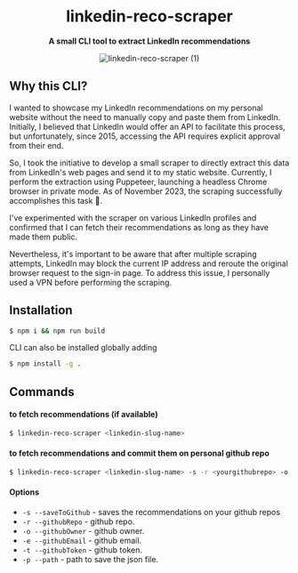 <div align="center">
<h1><strong>linkedin-reco-scraper</strong></h1>
<b>A small CLI tool to extract LinkedIn recommendations</b>
  
![linkedin-reco-scraper (1)](https://github.com/myarcane/linkedin-reco-sraper/assets/1671293/90f15e98-04f0-4cab-a17e-c622a6f5057c)
</div>

## Why this CLI?

I wanted to showcase my LinkedIn recommendations on my personal website without the need to manually copy and paste them from LinkedIn. Initially, I believed that LinkedIn would offer an API to facilitate this process, but unfortunately, since 2015, accessing the API requires explicit approval from their end.

So, I took the initiative to develop a small scraper to directly extract this data from LinkedIn's web pages and send it to my static website. Currently, I perform the extraction using Puppeteer, launching a headless Chrome browser in private mode. As of November 2023, the scraping successfully accomplishes this task 🎉.

I've experimented with the scraper on various LinkedIn profiles and confirmed that I can fetch their recommendations as long as they have made them public.

Nevertheless, it's important to be aware that after multiple scraping attempts, LinkedIn may block the current IP address and reroute the original browser request to the sign-in page. To address this issue, I personally used a VPN before performing the scraping.

## Installation

```bash
$ npm i && npm run build
```

CLI can also be installed globally adding

```bash
$ npm install -g .
```

## Commands

#### to fetch recommendations (if available)

```bash
$ linkedin-reco-scraper <linkedin-slug-name>
```

#### to fetch recommendations and commit them on personal github repo

```bash
$ linkedin-reco-scraper <linkedin-slug-name> -s -r <yourgithubrepo> -o <githubowner> -e <githubemail> -t <githubtoken> -p <yourpath>
```

#### Options

- `-s --saveToGithub` - saves the recommendations on your github repos
- `-r --githubRepo` - github repo.
- `-o --githubOwner` - github owner.
- `-e --githubEmail` - github email.
- `-t --githubToken` - github token.
- `-p --path` - path to save the json file.
